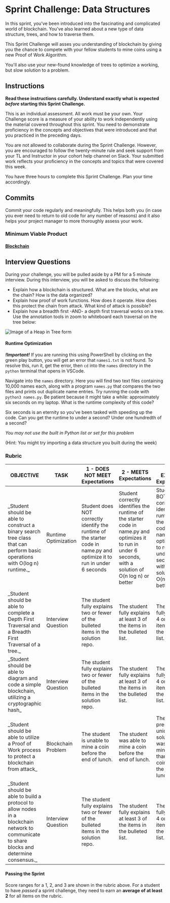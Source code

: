 # Sprint Challenge: Data Structures

In this sprint, you've been introduced into the fascinating and complicated world of blockchain.  You've also learned about a new type of data structure, trees, and how to traverse them.  

This Sprint Challenge will asses you understanding of blockchain by giving you the chance to compete with your fellow students to mine coins using a new Proof of Work Algorithm.

You'll also use your new-found knowledge of trees to optimize a working, but slow solution to a problem.  

## Instructions

**Read these instructions carefully. Understand exactly what is expected _before_ starting this Sprint Challenge.**

This is an individual assessment. All work must be your own. Your Challenge score is a measure of your ability to work independently using the material covered throughout this sprint. You need to demonstrate proficiency in the concepts and objectives that were introduced and that you practiced in the preceding days.

You are not allowed to collaborate during the Sprint Challenge. However, you are encouraged to follow the twenty-minute rule and seek support from your TL and Instructor in your cohort help channel on Slack. Your submitted work reflects your proficiency in the concepts and topics that were covered this week.

You have three hours to complete this Sprint Challenge. Plan your time accordingly.

## Commits

Commit your code regularly and meaningfully. This helps both you (in case you ever need to return to old code for any number of reasons) and it also helps your project manager to more thoroughly assess your work.

### Minimum Viable Product

#### [Blockchain](https://github.com/LambdaSchool/Sprint-Challenge--Hash-BC/tree/master/blockchain)

## Interview Questions

During your challenge, you will be pulled aside by a PM for a 5 minute interview. During this interview, you will be asked to discuss the following:

* Explain how a blockchain is structured.  What are the blocks, what are the chain?  How is the data organized?
* Explain how proof of work functions.  How does it operate.  How does this protect the chain from attack.  What kind of attack is possible?
* Explain how a breadth first -AND- a depth first traversal works on a tree.  Use the annotation tools in zoom to whiteboard each traversal on the tree below:

![Image of a Heap in Tree form](https://upload.wikimedia.org/wikipedia/commons/thumb/3/38/Max-Heap.svg/501px-Max-Heap.svg.png)

#### Runtime Optimization

***!Important!*** If you are running this using PowerShell by clicking on the green play button, you will get an error that `names1.txt` is not found.  To resolve this, run it, get the error, then `cd` into the `names` directory in the `python` terminal that opens in VSCode.

Navigate into the `names` directory. Here you will find two text files containing 10,000 names each, along with a program `names.py` that compares the two files and prints out duplicate name entries. Try running the code with `python3 names.py`. Be patient because it might take a while: approximately six seconds on my laptop. What is the runtime complexity of this code?

Six seconds is an eternity so you've been tasked with speeding up the code. Can you get the runtime to under a second? Under one hundredth of a second?

*You may not use the built in Python list or set for this problem*

(Hint: You might try importing a data structure you built during the week)


### Rubric

| OBJECTIVE                                                                                                                                      | TASK                 | 1 \- DOES NOT MEET Expectations                                                                                              | 2 \- MEETS Expectations                                                                                                                                        | 3 \- EXCEEDS Expectations                                                                                                                                        | SCORE |
|------------------------------------------------------------------------------------------------------------------------------------------------|----------------------|------------------------------------------------------------------------------------------------------------------------------|----------------------------------------------------------------------------------------------------------------------------------------------------------------|------------------------------------------------------------------------------------------------------------------------------------------------------------------|-------|
| \_Student should be able to construct a binary search tree class that can perform basic operations with O\(log n\) runtime\.\_                 | Runtime Optimization | Student does NOT correctly identify the runtime of the starter code in name\.py and optimize it to run in under 6 seconds    | Student correctly identifies the runtime of the starter code in name\.py and optimizes it to run in under 6 seconds, with a solution of O\(n log n\) or better | Student does BOTH correctly identify the runtime of the starter code in name\.py and optimizes it to run in under 6 seconds, with a solution of O\(n\) or better |
| \_Student should be able to complete a Depth First Traversal and a Breadth First Traversal of a tree\.\_                                       | Interview Question   | The student fully explains two or fewer of the bulleted items in the solution repo\. | The student fully explains at least 3 of the items in the bulleted list\.                                | The student fully explains 4 or more items from the bulleted list\.           |
| \_Student should be able to diagram and code a simple blockchain, utilizing a cryptographic hash\_                                             | Interview Question   | The student fully explains two or fewer of the bulleted items in the solution repo\. | The student fully explains at least 3 of the items in the bulleted list\.                                | The student fully explains 4 or more items from the bulleted list\.           |
| \_Student should be able to utilize a Proof of Work process to protect a blockchain from attack\_                                              | Blockchain Problem   | The student is unable to mine a coin before the end of lunch\.                                                               | The student was able to mine a coin before the end of lunch\.                                                                                                  | The student presented a unique solution that was able to mine more than 100 coins before the end of lunch\.                                                      |
| \_Student should be able to build a protocol to allow nodes in a blockchain network to communicate to share blocks and determine consensus\.\_ | Interview Question   | The student fully explains two or fewer of the bulleted items in the solution repo\. | The student fully explains at least 3 of the items in the bulleted list\.                                | The student fully explains 4 or more items from the bulleted list\.           |


#### Passing the Sprint
Score ranges for a 1, 2, and 3 are shown in the rubric above. For a student to have _passed_ a sprint challenge, they need to earn an **average of at least 2** for all items on the rubric.

